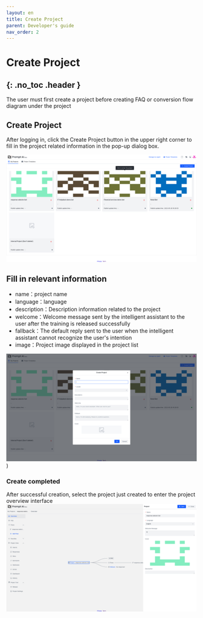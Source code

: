 ```yaml
---
layout: en
title: Create Project
parent: Developer's guide
nav_order: 2
---
```


# Create Project
{: .no_toc .header }
---
The user must first create a project before creating FAQ or conversion flow diagram under the project
## Create Project

After logging in, click the Create Project button in the upper right corner to fill in the project related information in the pop-up dialog box.

![project-create](/assets/images/tutorial/project/p-create.png)

## Fill in relevant information
   - name：project name
   - language：language
   - description：Description information related to the project
   - welcome：Welcome message sent by the intelligent assistant to the user after the training is released successfully
   - fallback：The default reply sent to the user when the intelligent assistant cannot recognize the user's intention
   - image：Project image displayed in the project list
   
![project-create-detail](/assets/images/tutorial/project/p-create-detail.png))


### Create completed
After successful creation, select the project just created to enter the project overview interface
![project-main-view](/assets/images/tutorial/project/p-main-view.png)
